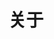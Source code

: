 <script setup>
import { basePage } from "src/components";
</script>

<base-page>
  <h1>关于</h1>
</base-page>
